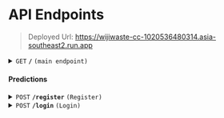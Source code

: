 # API Endpoints

>Deployed Url: https://wijiwaste-cc-1020536480314.asia-southeast2.run.app

<details>
 <summary><code>GET</code> <code><b>/</b></code> <code>(main endpoint)</code></summary>

##### Parameters
> None

##### Request Body
> None


##### Response Body

```json
{
"status": "success", 
"message": "WijiWaste API is running..."
}
```
</details>


#### Predictions

<details>
 <summary><code>POST</code> <code><b>/register</b></code> <code>(Register)</code></summary>


##### Request Body
```json
{
  "name": "string",
  "email": "string",
  "password": "string"
}
```

##### Response Body
```json
{
    "message": "string",
    "userId": "string"
}
```
</details>

<details>
 <summary><code>POST</code> <code><b>/login</b></code> <code>(Login)</code></summary>


##### Request Body
```json
{
  "email": "string",
  "password": "string"
}
```

##### Response Body
```json
{
    "message": "string",
    "user": {
        "id": "string",
        "name": "string",
        "email": "string",
        "password": "string",
        "address": "string",
        "photoUrl": "string",
        "points": number
    }
}
```
</details>








